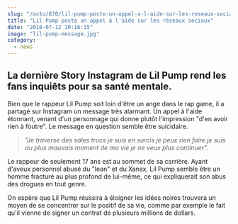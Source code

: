 ```yaml
--- 
slug: "/actu/870/lil-pump-poste-un-appel-a-l-aide-sur-les-reseaux-sociaux"
title: "Lil Pump poste un appel à l'aide sur les réseaux sociaux"
date: "2018-07-12 10:16:15"
image: "lil-pump-message.jpg"
category:
  - news
---
```

<h2>La dernière Story Instagram de Lil Pump rend les fans inquiêts pour sa santé mentale.</h2>

<p>Bien que le rappeur Lil Pump soit loin d'être un ange dans le rap game, il a partagé sur Instagram un message très alarmant. Un appel à l'aide étonnant, venant d'un personnage qui donne plutôt l'impression "d'en avoir rien à foutre". Le message en question semble être suicidaire. </p>

<blockquote>
<p><em>"Je traverse des sales trucs je suis en surcis je peux rien faire je suis au plus mauvais moment de ma vie je ne veux plus continuer".</em></p>
</blockquote>

<p>Le rappeur de seulement 17 ans est au sommet de sa carrière. Ayant d'aveux personnel abusé du "lean" et du Xanax, Lil Pump semble être un homme fracturé au plus profond de lui-même, ce qui expliquerait son abus des drogues en tout genre.</p>

<p>On espère que Lil Pump réussira à éloigner les idées noires trouvera un moyen de se concentrer sur le positif de sa vie, comme par exemple le fait qu'il vienne de signer un contrat de plusieurs millions de dollars.</p>

<p><img alt="" src="https://ssl.ulximg.com/public/userfiles/2018/07/lil%20pump.jpg" /></p>